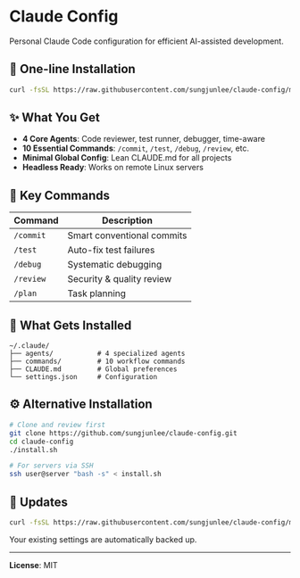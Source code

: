 # Claude Config

Personal Claude Code configuration for efficient AI-assisted development.

## 🚀 One-line Installation

```bash
curl -fsSL https://raw.githubusercontent.com/sungjunlee/claude-config/main/install.sh | bash
```

## ✨ What You Get

- **4 Core Agents**: Code reviewer, test runner, debugger, time-aware
- **10 Essential Commands**: `/commit`, `/test`, `/debug`, `/review`, etc.
- **Minimal Global Config**: Lean CLAUDE.md for all projects
- **Headless Ready**: Works on remote Linux servers

## 🎯 Key Commands

| Command | Description |
|---------|-------------|
| `/commit` | Smart conventional commits |
| `/test` | Auto-fix test failures |
| `/debug` | Systematic debugging |
| `/review` | Security & quality review |
| `/plan` | Task planning |

## 📁 What Gets Installed

```
~/.claude/
├── agents/           # 4 specialized agents
├── commands/         # 10 workflow commands
├── CLAUDE.md         # Global preferences
└── settings.json     # Configuration
```

## ⚙️ Alternative Installation

```bash
# Clone and review first
git clone https://github.com/sungjunlee/claude-config.git
cd claude-config
./install.sh

# For servers via SSH
ssh user@server "bash -s" < install.sh
```

## 🔄 Updates

```bash
curl -fsSL https://raw.githubusercontent.com/sungjunlee/claude-config/main/install.sh | bash
```

Your existing settings are automatically backed up.

---

**License**: MIT